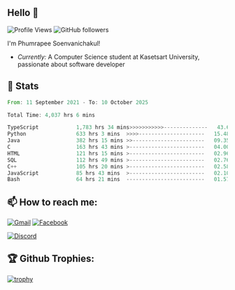 
<h2>Hello 👋</h2> 

![Profile Views](https://komarev.com/ghpvc/?username=Homiez09&label=Profile%20views&color=0e75b6&style=flat)
![GitHub followers](https://img.shields.io/github/followers/HomieZ09.svg?style=social&label=Follow)


I'm Phumrapee Soenvanichakul!

- <i>Currently:</i> A Computer Science student at Kasetsart University, passionate about software developer

<h2>👀 Stats</h2>

<!--START_SECTION:waka-->

```rust
From: 11 September 2021 - To: 10 October 2025

Total Time: 4,037 hrs 6 mins

TypeScript            1,783 hrs 34 mins>>>>>>>>>>>--------------   43.60 %
Python                633 hrs 3 mins  >>>>---------------------   15.48 %
Java                  382 hrs 15 mins >>-----------------------   09.35 %
C                     163 hrs 43 mins >------------------------   04.00 %
HTML                  121 hrs 15 mins >------------------------   02.96 %
SQL                   112 hrs 49 mins >------------------------   02.76 %
C++                   105 hrs 20 mins >------------------------   02.58 %
JavaScript            85 hrs 43 mins  >------------------------   02.10 %
Bash                  64 hrs 21 mins  -------------------------   01.57 %
```

<!--END_SECTION:waka-->

<h2>📫 How to reach me:</h2>

<a href="mailto:phumrapeesoen1@gmail.com">![Gmail](https://img.shields.io/badge/Gmail-D14836?style=for-the-badge&logo=gmail&logoColor=white)</a> 
<a href="https://web.facebook.com/phumrapee.soenvanichakul.3/">![Facebook](https://img.shields.io/badge/Facebook-4267B2?style=for-the-badge&logo=facebook&logoColor=white)</a>

<a href="https://discord.gg/EWnAEUtFVm">![Discord](https://discord.c99.nl/widget/theme-1/297740667784921089.png)</a> 

<h2>🏆 Github Trophies:</h2>

[![trophy](https://github-profile-trophy.vercel.app/?username=Homiez09&theme=discord&row=1)](https://github.com/ryo-ma/github-profile-trophy)
